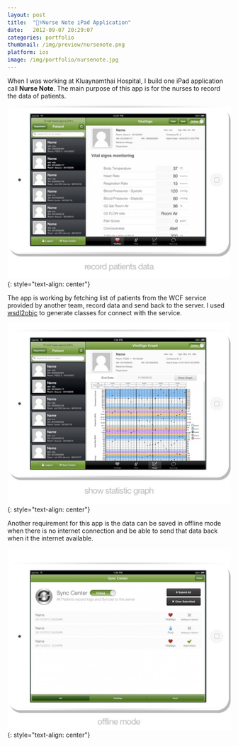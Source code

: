 ```yaml
---
layout: post
title:  "👩‍⚕️Nurse Note iPad Application"
date:   2012-09-07 20:29:07
categories: portfolio
thumbnail: /img/preview/nursenote.png
platform: ios
image: /img/portfolio/nursenote.jpg
---
```


When I was working at Kluaynamthai Hospital, I build one iPad application call **Nurse Note**. The main purpose of this app is for the nurses to record the data of patients.

![image](/img/portfolio/nursenote1.jpg)
{: style="text-align: center"}

The app is working by fetching list of patients from the WCF service provided by another team, record data and send back to the server. I used [wsdl2objc](https://code.google.com/p/wsdl2objc/) to generate classes for connect with the service.

![image](/img/portfolio/nursenote2.jpg)
{: style="text-align: center"}

Another requirement for this app is the data can be saved in offline mode when there is no internet connection and be able to send that data back when it the internet available.

![image](/img/portfolio/nursenote3.jpg)
{: style="text-align: center"}
